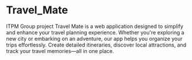 # Travel_Mate
ITPM Group project
Travel Mate is a web application designed to simplify and enhance your travel planning experience. Whether you're exploring a new city or embarking on an adventure, our app helps you organize your trips effortlessly. Create detailed itineraries, discover local attractions, and track your travel memories—all in one place.
